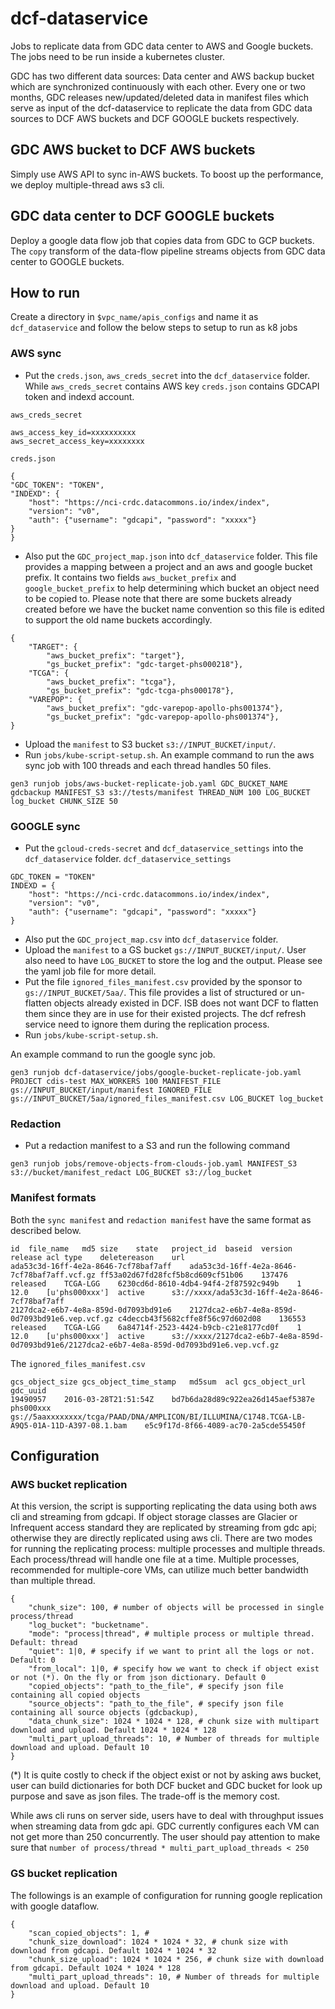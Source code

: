 # dcf-dataservice
 Jobs to replicate data from GDC data center to AWS and Google buckets. The jobs need to be run inside a kubernetes cluster.

 GDC has two different data sources: Data center and AWS backup bucket which are synchronized continuously with each other. Every one or two months, GDC releases new/updated/deleted data in manifest files which serve as input of the dcf-dataservice to replicate the data from GDC data sources to DCF AWS buckets and DCF GOOGLE buckets respectively.

## GDC AWS bucket to DCF AWS buckets
 Simply use AWS API to sync in-AWS buckets. To boost up the performance, we deploy multiple-thread aws s3 cli.

## GDC data center to DCF GOOGLE buckets
 Deploy a google data flow job that copies data from GDC to GCP buckets. The `copy` transform of the data-flow pipeline streams objects from GDC data center to GOOGLE buckets.

## How to run
Create a directory in `$vpc_name/apis_configs` and name it as `dcf_dataservice` and follow the below steps to setup to run as k8 jobs

### AWS sync
- Put the `creds.json`, `aws_creds_secret` into the `dcf_dataservice` folder. While `aws_creds_secret` contains AWS key `creds.json` contains GDCAPI token and indexd account.

`aws_creds_secret`
```
aws_access_key_id=xxxxxxxxxx
aws_secret_access_key=xxxxxxxx
```
`creds.json`
```
{
"GDC_TOKEN": "TOKEN",
"INDEXD": {
    "host": "https://nci-crdc.datacommons.io/index/index",
    "version": "v0",
    "auth": {"username": "gdcapi", "password": "xxxxx"}
}
}
```
- Also put the `GDC_project_map.json` into `dcf_dataservice` folder. This file provides a mapping between a project and an aws and google bucket prefix. It contains two fields `aws_bucket_prefix` and `google_bucket_prefix` to help determining which bucket an object need to be copied to. Please note that there are some buckets already created before we have the bucket name convention so this file is edited to support the old name buckets accordingly.
```
{
    "TARGET": {
        "aws_bucket_prefix": "target"},
        "gs_bucket_prefix": "gdc-target-phs000218"},
    "TCGA": {
        "aws_bucket_prefix": "tcga"},
        "gs_bucket_prefix": "gdc-tcga-phs000178"},
    "VAREPOP": {
        "aws_bucket_prefix": "gdc-varepop-apollo-phs001374"},
        "gs_bucket_prefix": "gdc-varepop-apollo-phs001374"},
}
```
- Upload the `manifest` to S3 bucket `s3://INPUT_BUCKET/input/`.
- Run `jobs/kube-script-setup.sh`.
An example command to run the aws sync job with 100 threads and each thread handles 50 files.
```
gen3 runjob jobs/aws-bucket-replicate-job.yaml GDC_BUCKET_NAME gdcbackup MANIFEST_S3 s3://tests/manifest THREAD_NUM 100 LOG_BUCKET log_bucket CHUNK_SIZE 50
```

### GOOGLE sync
- Put the `gcloud-creds-secret` and `dcf_dataservice_settings` into the `dcf_dataservice` folder. 
`dcf_dataservice_settings`
```
GDC_TOKEN = "TOKEN"
INDEXD = {
    "host": "https://nci-crdc.datacommons.io/index/index",
    "version": "v0",
    "auth": {"username": "gdcapi", "password": "xxxxx"}
}
```
- Also put the `GDC_project_map.csv` into `dcf_dataservice` folder.
- Upload the `manifest` to a GS bucket `gs://INPUT_BUCKET/input/`. User also need to have `LOG_BUCKET` to store the log and the output. Please see the yaml job file for more detail.
- Put the file `ignored_files_manifest.csv` provided by the sponsor to `gs://INPUT_BUCKET/5aa/`. This file provides a list of structured or un-flatten objects already existed in DCF. ISB does not want DCF to flatten them since they are in use for their existed projects. The dcf refresh service need to ignore them during the replication process.
- Run `jobs/kube-script-setup.sh`.

An example command to run the google sync job.
```
gen3 runjob dcf-dataservice/jobs/google-bucket-replicate-job.yaml PROJECT cdis-test MAX_WORKERS 100 MANIFEST_FILE gs://INPUT_BUCKET/input/manifest IGNORED_FILE gs://INPUT_BUCKET/5aa/ignored_files_manifest.csv LOG_BUCKET log_bucket
```

### Redaction
- Put a redaction manifest to a S3 and run the following command
```
gen3 runjob jobs/remove-objects-from-clouds-job.yaml MANIFEST_S3 s3://bucket/manifest_redact LOG_BUCKET s3://log_bucket
```

### Manifest formats

Both the `sync manifest` and `redaction manifest` have the same format as described below.
```
id	file_name	md5	size	state	project_id	baseid	version	release	acl	type	deletereason	url
ada53c3d-16ff-4e2a-8646-7cf78baf7aff	ada53c3d-16ff-4e2a-8646-7cf78baf7aff.vcf.gz	ff53a02d67fd28fcf5b8cd609cf51b06	137476	released	TCGA-LGG	6230cd6d-8610-4db4-94f4-2f87592c949b	1	12.0	[u'phs000xxx']	active		s3://xxxx/ada53c3d-16ff-4e2a-8646-7cf78baf7aff
2127dca2-e6b7-4e8a-859d-0d7093bd91e6	2127dca2-e6b7-4e8a-859d-0d7093bd91e6.vep.vcf.gz	c4deccb43f5682cffe8f56c97d602d08	136553	released	TCGA-LGG	6a84714f-2523-4424-b9cb-c21e8177cd0f	1	12.0	[u'phs000xxx']	active		s3://xxxx/2127dca2-e6b7-4e8a-859d-0d7093bd91e6/2127dca2-e6b7-4e8a-859d-0d7093bd91e6.vep.vcf.gz
```

The `ignored_files_manifest.csv`

```
gcs_object_size	gcs_object_time_stamp	md5sum	acl	gcs_object_url	gdc_uuid
19490957	2016-03-28T21:51:54Z	bd7b6da28d89c922ea26d145aef5387e	phs000xxx	gs://5aaxxxxxxxx/tcga/PAAD/DNA/AMPLICON/BI/ILLUMINA/C1748.TCGA-LB-A9Q5-01A-11D-A397-08.1.bam	e5c9f17d-8f66-4089-ac70-2a5cde55450f
```


## Configuration
### AWS bucket replication
At this version, the script is supporting replicating the data using both aws cli and streaming from gdcapi. If object storage classes are Glacier or Infrequent access standard they are replicated by streaming from gdc api; otherwise they are directly replicated using aws cli.
There are two modes for running the replicating process: multiple processes and multiple threads. Each process/thread will handle one file at a time. Multiple processes, recommended for multiple-core VMs, can utilize much better bandwidth than multiple thread.

```
{
    "chunk_size": 100, # number of objects will be processed in single process/thread
    "log_bucket": "bucketname".
    "mode": "process|thread", # multiple process or multiple thread. Default: thread
    "quiet": 1|0, # specify if we want to print all the logs or not. Default: 0
    "from_local": 1|0, # specify how we want to check if object exist or not (*). On the fly or from json dictionary. Default 0
    "copied_objects": "path_to_the_file", # specify json file containing all copied objects
    "source_objects": "path_to_the_file", # specify json file containing all source objects (gdcbackup),
    "data_chunk_size": 1024 * 1024 * 128, # chunk size with multipart download and upload. Default 1024 * 1024 * 128
    "multi_part_upload_threads": 10, # Number of threads for multiple download and upload. Default 10
}

```

(*) It is quite costly to check if the object exist or not by asking aws bucket, user can build dictionaries for both DCF bucket and GDC bucket for look up purpose and save as json files. The trade-off is the memory cost.

While aws cli runs on server side, users have to deal with throughput issues when streaming data from gdc api. GDC currently configures each VM can not get more than 250 concurrently. The user should pay attention to make sure that `number of process/thread * multi_part_upload_threads < 250`

### GS bucket replication

The followings is an example of configuration for running google replication with google dataflow.

```
{
    "scan_copied_objects": 1, #
    "chunk_size_download": 1024 * 1024 * 32, # chunk size with download from gdcapi. Default 1024 * 1024 * 32
    "chunk_size_upload": 1024 * 1024 * 256, # chunk size with download from gdcapi. Default 1024 * 1024 * 128
    "multi_part_upload_threads": 10, # Number of threads for multiple download and upload. Default 10
}

```